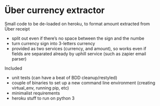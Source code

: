 # Über currency extractor
Small code to be de-loaded on heroku, to format amount extracted from Über receipt
- split out even if there’s no space between the sign and the numbe
- turn currency sign into 3-letters currency
- provided as two services (currency, and amount), so works even if fields are separated already by uphill service (such as zapier email parser)

Included
- unit tests (can have a beat of BDD cleanup/restyled)
- couple of binaries to set up a new command line environment (creating virtual_env, running pip, etc)
- minimalist requirements
- heroku stuff to run on python 3